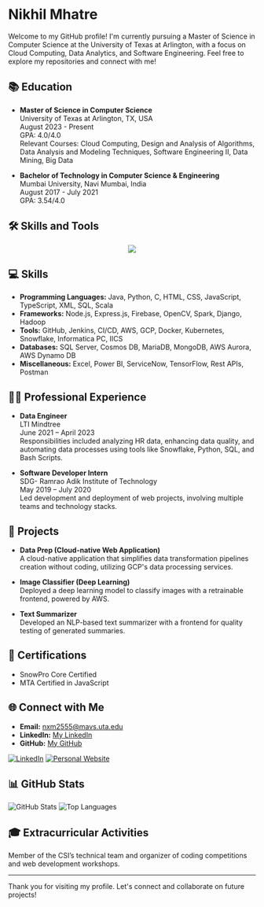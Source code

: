 # Nikhil Mhatre

Welcome to my GitHub profile! I'm currently pursuing a Master of Science in Computer Science at the University of Texas at Arlington, with a focus on Cloud Computing, Data Analytics, and Software Engineering. Feel free to explore my repositories and connect with me!

## 📚 Education

- **Master of Science in Computer Science**  
  University of Texas at Arlington, TX, USA  
  August 2023 - Present  
  GPA: 4.0/4.0  
  Relevant Courses: Cloud Computing, Design and Analysis of Algorithms, Data Analysis and Modeling Techniques, Software Engineering II, Data Mining, Big Data

- **Bachelor of Technology in Computer Science & Engineering**  
  Mumbai University, Navi Mumbai, India  
  August 2017 - July 2021  
  GPA: 3.54/4.0


## 🛠️ Skills and Tools
<p align="center">
  <a href="https://skillicons.dev">
    <img src="https://skillicons.dev/icons?i=ae,aws,bootstrap,c,java,cpp,css,django,docker,eclipse,firebase,gcp,git,github,html,idea,java,js,kotlin,kubernetes,linux,mysql,nodejs,ps,py,vscode,information,snowflake,Scala,spark" />
  </a>
</p>

## 💻 Skills

- **Programming Languages:** Java, Python, C, HTML, CSS, JavaScript, TypeScript, XML, SQL, Scala
- **Frameworks:** Node.js, Express.js, Firebase, OpenCV, Spark, Django, Hadoop
- **Tools:** GitHub, Jenkins, CI/CD, AWS, GCP, Docker, Kubernetes, Snowflake, Informatica PC, IICS
- **Databases:** SQL Server, Cosmos DB, MariaDB, MongoDB, AWS Aurora, AWS Dynamo DB
- **Miscellaneous:** Excel, Power BI, ServiceNow, TensorFlow, Rest APIs, Postman

## 👨‍💻 Professional Experience

- **Data Engineer**  
  LTI Mindtree  
  June 2021 – April 2023  
  Responsibilities included analyzing HR data, enhancing data quality, and automating data processes using tools like Snowflake, Python, SQL, and Bash Scripts.

- **Software Developer Intern**  
  SDG- Ramrao Adik Institute of Technology  
  May 2019 – July 2020  
  Led development and deployment of web projects, involving multiple teams and technology stacks.

## 🚀 Projects

- **Data Prep (Cloud-native Web Application)**  
  A cloud-native application that simplifies data transformation pipelines creation without coding, utilizing GCP's data processing services.

- **Image Classifier (Deep Learning)**  
  Deployed a deep learning model to classify images with a retrainable frontend, powered by AWS.

- **Text Summarizer**  
  Developed an NLP-based text summarizer with a frontend for quality testing of generated summaries.

## 📜 Certifications

- SnowPro Core Certified
- MTA Certified in JavaScript

## 🌐 Connect with Me

- **Email:** [nxm2555@mavs.uta.edu](mailto:nxm2555@mavs.uta.edu)
- **LinkedIn:** [My LinkedIn](#)
- **GitHub:** [My GitHub](#)

[![LinkedIn](https://img.shields.io/badge/-LinkedIn-blue?style=flat&logo=Linkedin&logoColor=white)](https://www.linkedin.com/in/nikhil-mhatre-365785191/)
[![Personal Website](https://img.shields.io/badge/Website-Visit-blue)](https://ghost9933.github.io/NikhilMhatrePortFolio/)

## 📊 GitHub Stats


![ GitHub Stats](https://github-readme-stats.vercel.app/api?username=ghost9933&show_icons=true&theme=radical)
![Top Languages](https://github-readme-stats.vercel.app/api/top-langs/?username=ghost9933&layout=compact&theme=radical)


## 🎓 Extracurricular Activities

Member of the CSI’s technical team and organizer of coding competitions and web development workshops.

---

Thank you for visiting my profile. Let's connect and collaborate on future projects!
